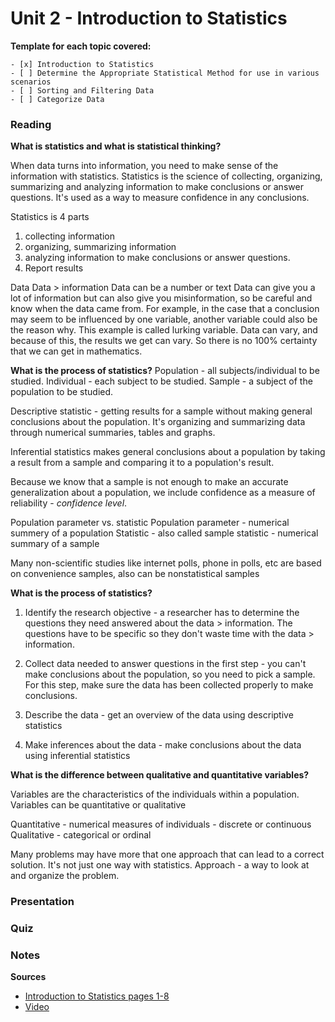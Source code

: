# Unit 2 - Introduction to Statistics

**Template for each topic covered:**
```
- [x] Introduction to Statistics
- [ ] Determine the Appropriate Statistical Method for use in various scenarios
- [ ] Sorting and Filtering Data
- [ ] Categorize Data
```          

### Reading
**What is statistics and what is statistical thinking?**

When data turns into information, you need to make sense of the information with statistics. Statistics is the science of collecting, organizing, summarizing and analyzing information to make conclusions or answer questions. It's used as a way to measure confidence in any conclusions. 

Statistics is 4 parts
1. collecting information
2. organizing, summarizing information
3. analyzing information to make conclusions or answer questions. 
4. Report results

Data
Data > information
Data can be a number or text
Data can give you a lot of information but can also give you misinformation, so be careful and know when the data came from. 
For example, in the case that a conclusion may seem to be influenced by one variable, another variable could also be the reason why. This example is called lurking variable.
Data can vary, and because of this, the results we get can vary. So there is no 100% certainty that we can get in mathematics. 

**What is the process of statistics?**
Population - all subjects/individual to be studied.
Individual - each subject to be studied.
Sample - a subject of the population to be studied. 

Descriptive statistic - getting results for a sample without making general conclusions about the population. It's organizing and summarizing data through numerical summaries, tables and graphs. 

Inferential statistics makes general conclusions about a population by taking a result from a sample and comparing it to a population's result. 

Because we know that a sample is not enough to make an accurate generalization about a population, we include confidence as a measure of reliability - _confidence level_. 

Population parameter vs. statistic
Population parameter - numerical summery of a population
Statistic - also called sample statistic - numerical summary of a sample

Many non-scientific studies like internet polls, phone in polls, etc are based on convenience samples, also can be nonstatistical samples

**What is the process of statistics?**
1. Identify the research objective - a researcher has to determine the questions they need answered about the data > information. The questions have to be specific so they don't waste time with the data > information. 

2. Collect data needed to answer questions in the first step - you can't make conclusions about the population, so you need to pick a sample. For this step, make sure the data has been collected properly to make conclusions.

3. Describe the data - get an overview of the data using descriptive statistics

4. Make inferences about the data - make conclusions about the data using inferential statistics

**What is the difference between qualitative and quantitative variables?**

Variables are the characteristics of the individuals within a population. Variables can be quantitative or qualitative

Quantitative - numerical measures of individuals - discrete or continuous
Qualitative - categorical or ordinal 

Many problems may have more that one approach that can lead to a correct solution. It's not just one way with statistics. 
Approach - a way to look at and organize the problem.

### Presentation
### Quiz
### Notes

**Sources**
- [Introduction to Statistics pages 1-8](assets/Algebra%20&%20Trigonometry%20Ch1_Data_Collection.pdf)
- [Video](https://youtu.be/gOs2rgGi-AQ)
 